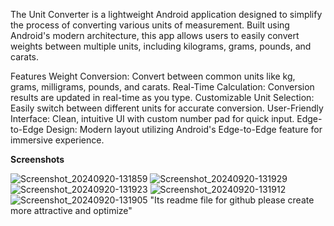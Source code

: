 The Unit Converter is a lightweight Android application designed to simplify the process of converting various units of measurement. Built using Android's modern architecture, this app allows users to easily convert weights between multiple units, including kilograms, grams, pounds, and carats.

Features
Weight Conversion: Convert between common units like kg, grams, milligrams, pounds, and carats.
Real-Time Calculation: Conversion results are updated in real-time as you type.
Customizable Unit Selection: Easily switch between different units for accurate conversion.
User-Friendly Interface: Clean, intuitive UI with custom number pad for quick input.
Edge-to-Edge Design: Modern layout utilizing Android's Edge-to-Edge feature for immersive experience.

**Screenshots**

![Screenshot_20240920-131859](https://github.com/user-attachments/assets/79ce7142-2c32-4be8-a750-ca7e4f100e4a)
![Screenshot_20240920-131929](https://github.com/user-attachments/assets/1c0ae85e-7ec4-4aae-b195-f87e66f6ef4e)
![Screenshot_20240920-131923](https://github.com/user-attachments/assets/0918dafd-2d64-4b20-947d-0635b8e75092)
![Screenshot_20240920-131912](https://github.com/user-attachments/assets/0197c39c-ad05-48e7-824e-9cc9e6608742)
![Screenshot_20240920-131905](https://github.com/user-attachments/assets/931ea28a-b626-40e8-a72a-5b6eca5fadcb)  "Its readme file for github please create more attractive and optimize"
